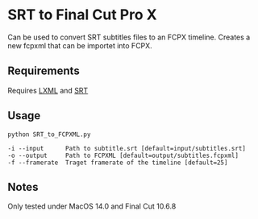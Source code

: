 # SRT to Final Cut Pro X
Can be used to convert SRT subtitles files to an FCPX timeline. Creates a new fcpxml that can be importet into FCPX.

## Requirements
Requires [LXML](https://pypi.org/project/lxml/) and [SRT](https://pypi.org/project/srt/)

## Usage

`python SRT_to_FCPXML.py`

```
-i --input      Path to subtitle.srt [default=input/subtitles.srt]
-o --output     Path to FCPXML [default=output/subtitles.fcpxml]
-f --framerate  Traget framerate of the timeline [default=25]
```

## Notes
Only tested under MacOS 14.0 and Final Cut 10.6.8